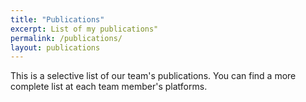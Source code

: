 ```yaml
---
title: "Publications"
excerpt: List of my publications"
permalink: /publications/
layout: publications
---
```


This is a selective list of our team's publications. You can find a more complete
list at each team member's platforms.

